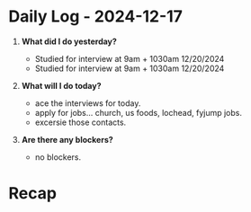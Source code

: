 # Daily Log - 2024-12-17

1. **What did I do yesterday?**

   - Studied for interview at 9am + 1030am 12/20/2024
   - Studied for interview at 9am + 1030am 12/20/2024

2. **What will I do today?**

   - ace the interviews for today.
   - apply for jobs... church, us foods, lochead, fyjump jobs.
   - excersie those contacts.

3. **Are there any blockers?**

   - no blockers.

# Recap
